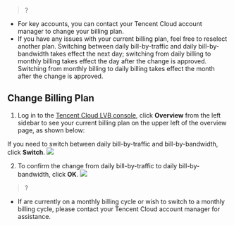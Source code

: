 ﻿>?
- For key accounts, you can contact your Tencent Cloud account manager to change your billing plan.
- If you have any issues with your current billing plan, feel free to reselect another plan. 
Switching between daily bill-by-traffic and daily bill-by-bandwidth takes effect the next day; switching from daily billing to monthly billing takes effect the day after the change is approved. Switching from monthly billing to daily billing takes effect the month after the change is approved. 

## Change Billing Plan
1. Log in to the [Tencent Cloud LVB console](https://console.cloud.tencent.com/live), click **Overview** from the left sidebar to see your current billing plan on the upper left of the overview page, as shown below:

If you need to switch between daily bill-by-traffic and bill-by-bandwidth, click **Switch**.
![](https://main.qcloudimg.com/raw/1545af30faab68a604d4a545fd441310.png)

2. To confirm the change from daily bill-by-traffic to daily bill-by-bandwidth, click **OK**.
![](https://main.qcloudimg.com/raw/de2c8e3464a6c0cd8a0007faadc642af.png)

>?
- If are currently on a monthly billing cycle or wish to switch to a monthly billing cycle, please contact your Tencent Cloud account manager for assistance.
